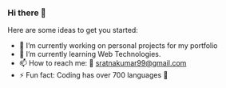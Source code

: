 ### Hi there 👋


<!-- **rks1995/rks1995** is a ✨ _special_ ✨ repository because its `README.md` (this file) appears on your GitHub profile. -->

Here are some ideas to get you started:

- 🔭 I’m currently working on personal projects for my portfolio
- 🌱 I’m currently learning Web Technologies.
- 📫 How to reach me: 📧 sratnakumar99@gmail.com
- ⚡ Fun fact: Coding has over 700 languages 🤯

